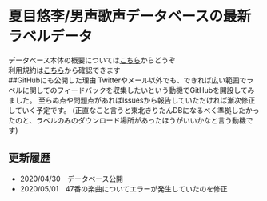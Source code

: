 # 夏目悠李/男声歌声データベースの最新ラベルデータ
データベース本体の概要については<a href="https://amanokei.hatenablog.com/entry/2020/04/30/230003">こちら</a>からどうぞ<br>
利用規約は<a href="https://amanokei.hatenablog.com/entry/2020/04/30/225933">こちら</a>から確認できます<br>
##GitHubにも公開した理由
Twitterやメール以外でも、できれば広い範囲でラベルに関してのフィードバックを収集したいという動機でGitHubを開設してみました。
至らぬ点や問題点があればIssuesから報告していただければ漸次修正していく予定です。
(正直なこと言うと東北きりたんDBになるべく準拠したかったのと、ラベルのみのダウンロード場所があったほうがいいかなと言う動機です)

## 更新履歴
- 2020/04/30　データベース公開
- 2020/05/01　47番の楽曲についてエラーが発生していたのを修正
